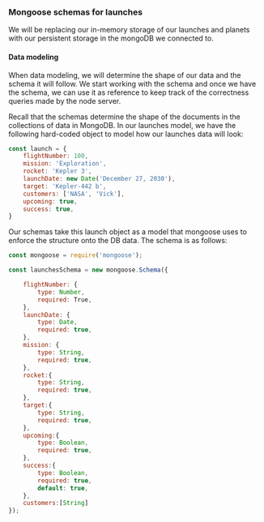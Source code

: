 
### Mongoose schemas for launches 

We will be replacing our in-memory storage of our launches and planets with our persistent storage in the mongoDB we connected to. 

#### Data modeling 

When data modeling, we will determine the shape of our data and the schema it will follow. We start working with the schema and once we have the schema, we can use it as reference to keep track of the correctness queries made by the node server. 

Recall that the schemas determine the shape of the documents in the collections of data in MongoDB. In our launches model, we have the following hard-coded object to model how our launches data will look: 

```js
const launch = {
	flightNumber: 100,
	mission: 'Exploration',
	rocket: 'Kepler 3',
	launchDate: new Date('December 27, 2030'),
	target: 'Kepler-442 b',
	customers: ['NASA', 'Vick'],
	upcoming: true,
	success: true,
}
```

Our schemas take this launch object as a model that mongoose uses to enforce the structure onto the DB data.  The schema is as follows: 

```js
const mongoose = require('mongoose');

const launchesSchema = new mongoose.Schema({

	flightNumber: {
		type: Number,
		required: True,
	},
	launchDate: {
		type: Date,
		required: true,
	},
	mission: {
		type: String,
		required: true,
	},
	rocket:{
		type: String,
		required: true,
	},
	target:{
		type: String,
		required: true,
	},
	upcoming:{
		type: Boolean,
		required: true,
	},
	success:{
		type: Boolean,
		required: true,
		default: true,
	},
	customers:[String]
});
```


